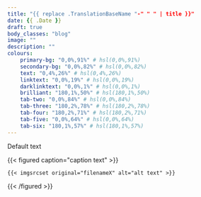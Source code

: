 ```yaml
---
title: "{{ replace .TranslationBaseName "-" " " | title }}"
date: {{ .Date }}
draft: true
body_classes: "blog"
image: ""
description: ""
colours:
    primary-bg: "0,0%,91%" # hsl(0,0%,91%)
    secondary-bg: "0,0%,82%" # hsl(0,0%,82%)
    text: "0,4%,26%" # hsl(0,4%,26%)
    linktext: "0,0%,19%" # hsl(0,0%,19%)
    darklinktext: "0,0%,1%" # hsl(0,0%,1%)
    brilliant: "180,1%,50%" # hsl(180,1%,50%)
    tab-two: "0,0%,84%" # hsl(0,0%,84%)
    tab-three: "180,2%,78%" # hsl(180,2%,78%)
    tab-four: "180,2%,71%" # hsl(180,2%,71%)
    tab-five: "0,0%,64%" # hsl(0,0%,64%)
    tab-six: "180,1%,57%" # hsl(180,1%,57%)
---
```


Default text<!--more-->

{{< figured caption="caption text" >}}

    {{< imgsrcset original="filenameX" alt="alt text" >}}

{{< /figured >}}